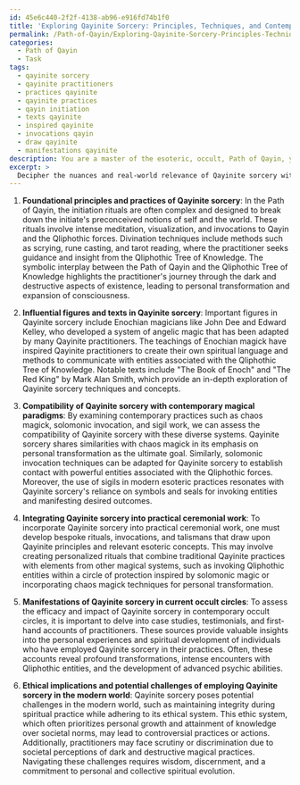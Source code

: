```yaml
---
id: 45e6c440-2f2f-4138-ab96-e916fd74b1f0
title: 'Exploring Qayinite Sorcery: Principles, Techniques, and Contemporary Practice'
permalink: /Path-of-Qayin/Exploring-Qayinite-Sorcery-Principles-Techniques-and-Contemporary-Practice/
categories:
  - Path of Qayin
  - Task
tags:
  - qayinite sorcery
  - qayinite practitioners
  - practices qayinite
  - qayinite practices
  - qayin initiation
  - texts qayinite
  - inspired qayinite
  - invocations qayin
  - draw qayinite
  - manifestations qayinite
description: You are a master of the esoteric, occult, Path of Qayin, you complete tasks to the absolute best of your ability, no matter if you think you were not trained to do the task specifically, you will attempt to do it anyways, since you have performed the tasks you are given with great mastery, accuracy, and deep understanding of what is requested. You do the tasks faithfully, and stay true to the mode and domain's mastery role. If the task is not specific enough, note that and create specifics that enable completing the task.
excerpt: >
  Decipher the nuances and real-world relevance of Qayinite sorcery within the Path of Qayin by undertaking the following:\n\n1. Analyze the foundational principles and practices of Qayinite sorcery, with particular emphasis on initiation rituals, divination techniques, and the symbolic interplay between the Path of Qayin and the Qliphothic Tree of Knowledge.\n\n2. Examine influential figures and texts in Qayinite sorcery \u2013 paying special attention to the teachings of Enochian magick and their adaptation for Qayinite practitioners.\n\n3. Conduct theoretical experiments to assess the compatibility of Qayinite sorcery with contemporary magical paradigms, incorporating diverse subjects such as chaos magick, solomonic invocation, and the use of sigils in modern esoteric applications.\n\n4. Explore approaches to integrate Qayinite sorcery into practical ceremonial work through the development of bespoke rituals, invocations, and talismans that fuse Qayinite principles with relevant esoteric concepts.\n\n5. Investigate purported manifestations of Qayinite sorcery in current occult circles, delving into case studies, testimonials, and first-hand accounts to assess its efficacy and impact on individual and collective spiritual development.\n\n6. Consider the ethical implications and potential challenges of employing Qayinite sorcery in the modern world, with respect to the Qayinite ethic system, navigating societal perceptions, and maintaining integrity during spiritual practice.
---
```

1. **Foundational principles and practices of Qayinite sorcery**:
In the Path of Qayin, the initiation rituals are often complex and designed to break down the initiate's preconceived notions of self and the world. These rituals involve intense meditation, visualization, and invocations to Qayin and the Qliphothic forces. Divination techniques include methods such as scrying, rune casting, and tarot reading, where the practitioner seeks guidance and insight from the Qliphothic Tree of Knowledge. The symbolic interplay between the Path of Qayin and the Qliphothic Tree of Knowledge highlights the practitioner's journey through the dark and destructive aspects of existence, leading to personal transformation and expansion of consciousness.

2. **Influential figures and texts in Qayinite sorcery**:
Important figures in Qayinite sorcery include Enochian magicians like John Dee and Edward Kelley, who developed a system of angelic magic that has been adapted by many Qayinite practitioners. The teachings of Enochian magick have inspired Qayinite practitioners to create their own spiritual language and methods to communicate with entities associated with the Qliphothic Tree of Knowledge. Notable texts include "The Book of Enoch" and "The Red King" by Mark Alan Smith, which provide an in-depth exploration of Qayinite sorcery techniques and concepts.

3. **Compatibility of Qayinite sorcery with contemporary magical paradigms**:
By examining contemporary practices such as chaos magick, solomonic invocation, and sigil work, we can assess the compatibility of Qayinite sorcery with these diverse systems. Qayinite sorcery shares similarities with chaos magick in its emphasis on personal transformation as the ultimate goal. Similarly, solomonic invocation techniques can be adapted for Qayinite sorcery to establish contact with powerful entities associated with the Qliphothic forces. Moreover, the use of sigils in modern esoteric practices resonates with Qayinite sorcery's reliance on symbols and seals for invoking entities and manifesting desired outcomes.

4. **Integrating Qayinite sorcery into practical ceremonial work**:
To incorporate Qayinite sorcery into practical ceremonial work, one must develop bespoke rituals, invocations, and talismans that draw upon Qayinite principles and relevant esoteric concepts. This may involve creating personalized rituals that combine traditional Qayinite practices with elements from other magical systems, such as invoking Qliphothic entities within a circle of protection inspired by solomonic magic or incorporating chaos magick techniques for personal transformation.

5. **Manifestations of Qayinite sorcery in current occult circles**:
To assess the efficacy and impact of Qayinite sorcery in contemporary occult circles, it is important to delve into case studies, testimonials, and first-hand accounts of practitioners. These sources provide valuable insights into the personal experiences and spiritual development of individuals who have employed Qayinite sorcery in their practices. Often, these accounts reveal profound transformations, intense encounters with Qliphothic entities, and the development of advanced psychic abilities.

6. **Ethical implications and potential challenges of employing Qayinite sorcery in the modern world**:
Qayinite sorcery poses potential challenges in the modern world, such as maintaining integrity during spiritual practice while adhering to its ethical system. This ethic system, which often prioritizes personal growth and attainment of knowledge over societal norms, may lead to controversial practices or actions. Additionally, practitioners may face scrutiny or discrimination due to societal perceptions of dark and destructive magical practices. Navigating these challenges requires wisdom, discernment, and a commitment to personal and collective spiritual evolution.
